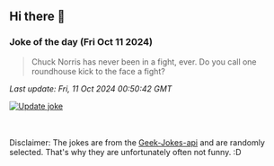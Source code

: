 ## Hi there 👋

### Joke of the day (Fri Oct 11 2024)
<!-- joke -->
>Chuck Norris has never been in a fight, ever. Do you call one roundhouse kick to the face a fight?
<!-- /joke -->

*Last update: Fri, 11 Oct 2024 00:50:42 GMT*

[![Update joke](https://github.com/nclskfm/nclskfm/actions/workflows/joke.yml/badge.svg)](https://github.com/nclskfm/nclskfm/actions/workflows/joke.yml)

<br><br>
Disclaimer: The jokes are from the [Geek-Jokes-api](https://github.com/sameerkumar18/geek-joke-api) and are randomly selected. That's why they are unfortunately often not funny. :D
